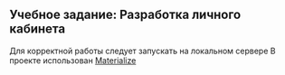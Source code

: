## Учебное задание: Разработка личного кабинета

Для корректной работы следует запускать на локальном сервере
В проекте использован [Materialize](https://materializecss.com/)
